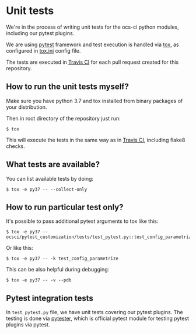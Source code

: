 # Unit tests

We're in the process of writing unit tests for the ocs-ci python modules,
including our pytest plugins.

We are using [pytest](https://docs.pytest.org/en/latest/) framework
and test execution is handled via [tox](https://tox.readthedocs.io/), as
configured in [tox.ini](../tox.ini) config file.

The tests are executed in [Travis CI](https://travis-ci.org/red-hat-storage/ocs-ci)
for each pull request created for this repository.

## How to run the unit tests myself?

Make sure you have python 3.7 and tox installed from binary packages of your
distribution.

Then in root directory of the repository just run:

```
$ tox
```

This will execute the tests in the same way as in
[Travis CI](https://travis-ci.org/red-hat-storage/ocs-ci), including flake8
checks.

## What tests are available?

You can list available tests by doing:
```
$ tox -e py37 -- --collect-only
```

## How to run particular test only?

It's possible to pass additional pytest arguments to tox like this:

```
$ tox -e py37 -- ocsci/pytest_customization/tests/test_pytest.py::test_config_parametrize
```

Or like this:
```
$ tox -e py37 -- -k test_config_parametrize
```

This can be also helpful during debugging:

```
$ tox -e py37 -- -v --pdb
```

## Pytest integration tests

In `test_pytest.py` file, we have unit tests covering our pytest plugins. The
testing is done via
[pytester](https://docs.pytest.org/en/latest/_modules/_pytest/pytester.html),
which is official pytest module for testing pytest plugins via pytest.
